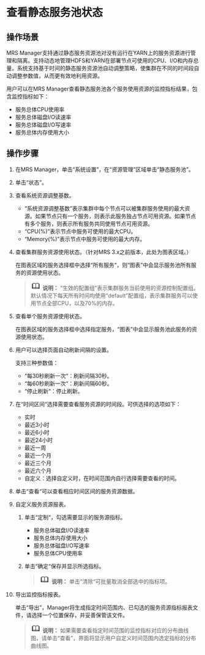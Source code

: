 # 查看静态服务池状态<a name="mrs_01_0535"></a>

## 操作场景<a name="zh-cn_topic_0035209693_section55506379185015"></a>

MRS Manager支持通过静态服务资源池对没有运行在YARN上的服务资源进行管理和隔离。支持动态地管理HDFS和YARN在部署节点可使用的CPU、I/O和内存总量。系统支持基于时间的静态服务资源池自动调整策略，使集群在不同的时间段自动调整参数值，从而更有效地利用资源。

用户可以在MRS Manager查看静态服务池各个服务使用资源的监控指标结果，包含监控指标如下：

-   服务总体CPU使用率
-   服务总体磁盘I/O读速率
-   服务总体磁盘I/O写速率
-   服务总体内存使用大小

## 操作步骤<a name="zh-cn_topic_0035209693_section23567813185316"></a>

1.  在MRS Manager，单击“系统设置”，在“资源管理”区域单击“静态服务池”。
2.  单击“状态”。
3.  查看系统资源调整基数。
    -   “系统资源调整基数”表示集群中每个节点可以被集群服务使用的最大资源。如果节点只有一个服务，则表示此服务独占节点可用资源。如果节点有多个服务，则表示所有服务共同使用节点可用资源。
    -   “CPU\(%\)”表示节点中服务可使用的最大CPU。
    -   “Memory\(%\)”表示节点中服务可使用的最大内存。


1.  查看集群服务资源使用状态。（针对MRS 3.x之前版本，此处为图表区域。）

    在图表区域的服务选择框中选择“所有服务“，则“图表”中会显示服务池所有服务的资源使用状态。

    >![](public_sys-resources/icon-note.gif) **说明：** 
    >“生效的配置组”表示集群服务当前使用的资源控制配置组。默认情况下每天所有时间均使用“default”配置组，表示集群服务可以使用节点全部CPU，以及70%的内存。

2.  查看单个服务资源使用状态。

    在图表区域的服务选择框中选择指定服务，“图表”中会显示服务池此服务的资源使用状态。

3.  用户可以选择页面自动刷新间隔的设置。

    支持三种参数值：

    -   “每30秒刷新一次“：刷新间隔30秒。
    -   “每60秒刷新一次“：刷新间隔60秒。
    -   “停止刷新“：停止刷新。

4.  在“时间区间“选择需要查看服务资源的时间段。可供选择的选项如下：
    -   实时
    -   最近3小时
    -   最近6小时
    -   最近24小时
    -   最近一周
    -   最近一个月
    -   最近三个月
    -   最近六个月
    -   自定义：选择自定义时，在时间范围内自行选择需要查看的时间。

5.  单击“查看“可以查看相应时间区间的服务资源数据。
6.  自定义服务资源报表。
    1.  单击“定制“，勾选需要显示的服务源指标。
        -   服务总体磁盘I/O读速率
        -   服务总体内存使用大小
        -   服务总体磁盘I/O写速率
        -   服务总体CPU使用率

    2.  单击“确定“保存并显示所选指标。

        >![](public_sys-resources/icon-note.gif) **说明：** 
        >单击“清除“可批量取消全部选中的指标项。


7.  导出监控指标报表。

    单击“导出”，Manager将生成指定时间范围内、已勾选的服务资源指标报表文件，请选择一个位置保存，并妥善保管该文件。

    >![](public_sys-resources/icon-note.gif) **说明：** 
    >如果需要查看指定时间范围的监控指标对应的分布曲线图，请单击“查看”，界面将显示用户自定义时间范围内选定指标的分布曲线图。


